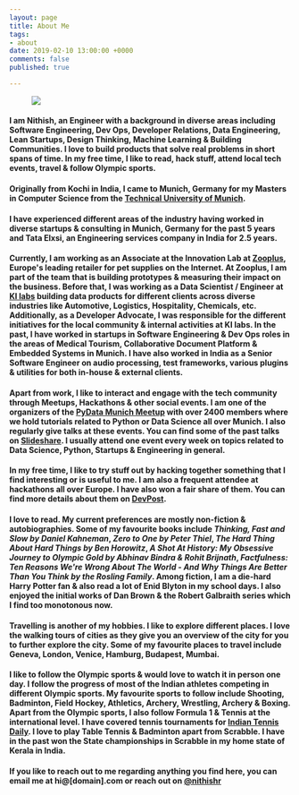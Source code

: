 ```yaml
---
layout: page
title: About Me
tags:
- about
date: 2019-02-10 13:00:00 +0000
comments: false
published: true

---
```

<figure>
    <img src="https://nithishr.com/assets/img/pic.jpg">
</figure>

#### I am Nithish, an Engineer with a background in diverse areas including Software Engineering, Dev Ops, Developer Relations, Data Engineering, Lean Startups, Design Thinking, Machine Learning & Building Communities.  I love to build products that solve real problems in short spans of time. In my free time, I like to read, hack stuff, attend local tech events, travel & follow Olympic sports.

#### Originally from Kochi in India, I came to Munich, Germany for my Masters in Computer Science from the [Technical University of Munich](https://www.in.tum.de/en/cover-page/). 

#### I have experienced different areas of the industry having worked in diverse startups & consulting in Munich, Germany for the past 5 years and Tata Elxsi, an Engineering services company in India for 2.5 years. 

#### Currently, I am working as an Associate at the Innovation Lab at [Zooplus](https://wwww.zooplus.com), Europe's leading retailer for pet supplies on the Internet. At Zooplus, I am part of the team that is building prototypes & measuring their impact on the business. Before that, I was working as a Data Scientist / Engineer at [KI labs](https://www.ki-labs.com) building data products for different clients across diverse industries like Automotive, Logistics, Hospitality, Chemicals, etc.  Additionally, as a Developer Advocate, I was responsible for the different initiatives for the local community & internal activities at KI labs. In the past, I have worked in startups in Software Engineering & Dev Ops roles in the areas of Medical Tourism, Collaborative Document Platform & Embedded Systems in Munich. I have also worked in India as a Senior Software Engineer on audio processing, test frameworks, various plugins & utilities for both in-house & external clients.

#### Apart from work, I like to interact and engage with the tech community through Meetups, Hackathons & other social events. I am one of the organizers of the [PyData Munich Meetup](https://www.meetup.com/PyData-Munchen/) with over 2400 members where we hold tutorials related to Python or Data Science all over Munich. I also regularly give talks at these events. You can find some of the past talks on [Slideshare](https://www.slideshare.net/nithishrw). I usually attend one event every week on topics related to Data Science, Python, Startups & Engineering in general.

#### In my free time, I like to try stuff out by hacking together something that I find interesting or is useful to me. I am also a frequent attendee at hackathons all over Europe. I have also won a fair share of them. You can find more details about them on [DevPost](https://devpost.com/nithishr).

#### I love to read. My current preferences are mostly non-fiction & autobiographies. Some of my favourite books include _Thinking, Fast and Slow by Daniel Kahneman_, _Zero to One by Peter Thiel_, _The Hard Thing About Hard Things by Ben Horowitz_, _A Shot At History: My Obsessive Journey to Olympic Gold by Abhinav Bindra & Rohit Brijnath_, _Factfulness: Ten Reasons We're Wrong About The World - And Why Things Are Better Than You Think by the Rosling Family_. Among fiction, I am a die-hard Harry Potter fan & also read a lot of Enid Blyton in my school days. I also enjoyed the initial works of Dan Brown & the Robert Galbraith series which I find too monotonous now.

#### Travelling is another of my hobbies. I like to explore different places. I love the walking tours of cities as they give you an overview of the city for you to further explore the city. Some of my favourite places to travel include Geneva, London, Venice, Hamburg, Budapest, Mumbai. 

#### I like to follow the Olympic sports & would love to watch it in person one day. I follow the progress of most of the Indian athletes competing in different Olympic sports. My favourite sports to follow include Shooting, Badminton, Field Hockey, Athletics, Archery, Wrestling, Archery & Boxing. Apart from the Olympic sports, I also follow Formula 1 & Tennis at the international level. I have covered tennis tournaments for [Indian Tennis Daily](https://indiantennisdaily.com/author/nithishr/). I love to play Table Tennis & Badminton apart from Scrabble. I have in the past won the State championships in Scrabble in my home state of Kerala in India.

#### If you like to reach out to me regarding anything you find here, you can email me at hi@[domain].com or reach out on [@nithishr](https://twitter.com/nithishr)